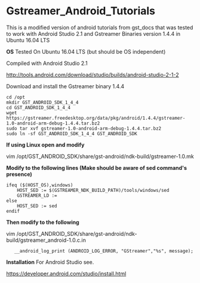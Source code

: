 # Gstreamer_Android_Tutorials
This is a modified version of android tutorials from gst_docs that was tested to work with Android Studio 2.1 and Gstreamer Binaries version 1.4.4 in Ubuntu 16.04 LTS

**OS**
Tested On Ubuntu 16.04 LTS (but should be OS independent)

Compiled with Android Studio 2.1

http://tools.android.com/download/studio/builds/android-studio-2-1-2

Download and install the Gstreamer binary 1.4.4

    cd /opt
    mkdir GST_ANDROID_SDK_1_4_4
    cd GST_ANDROID_SDK_1_4_4
    wget https://gstreamer.freedesktop.org/data/pkg/android/1.4.4/gstreamer-1.0-android-arm-debug-1.4.4.tar.bz2
    sudo tar xvf gstreamer-1.0-android-arm-debug-1.4.4.tar.bz2 
    sudo ln -sf GST_ANDROID_SDK_1_4_4 GST_ANDROID_SDK

**If using Linux open and modify**

vim /opt/GST_ANDROID_SDK/share/gst-android/ndk-build/gstreamer-1.0.mk

**Modify to the following lines (Make should be aware of sed command's presence)**

    ifeq ($(HOST_OS),windows)
        HOST_SED := $(GSTREAMER_NDK_BUILD_PATH)/tools/windows/sed
        GSTREAMER_LD :=
    else
        HOST_SED := sed
    endif

**Then modify to the following**

vim /opt/GST_ANDROID_SDK/share/gst-android/ndk-build/gstreamer_android-1.0.c.in

       __android_log_print (ANDROID_LOG_ERROR, "GStreamer","%s", message);


**Installation**
For Android Studio see.

https://developer.android.com/studio/install.html



